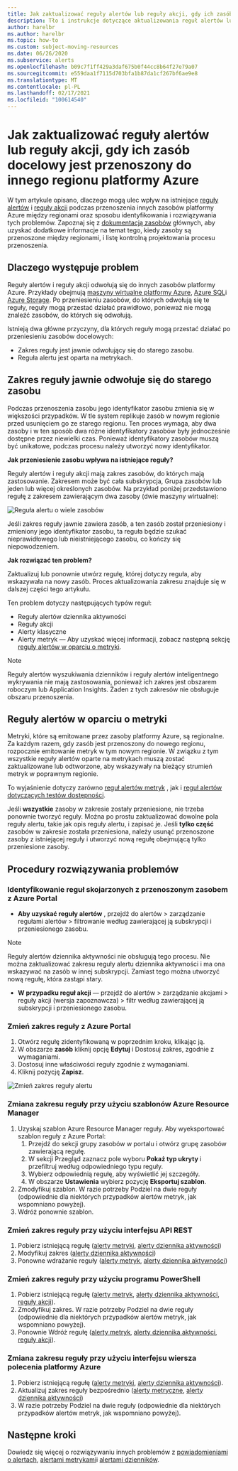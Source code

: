 ```yaml
---
title: Jak zaktualizować reguły alertów lub reguły akcji, gdy ich zasób docelowy jest przenoszony do innego regionu platformy Azure
description: Tło i instrukcje dotyczące aktualizowania reguł alertów lub reguł akcji, gdy ich zasób docelowy jest przenoszony do innego regionu platformy Azure.
author: harelbr
ms.author: harelbr
ms.topic: how-to
ms.custom: subject-moving-resources
ms.date: 06/26/2020
ms.subservice: alerts
ms.openlocfilehash: b09c7f1ff429a3daf675b0f44cc8b64f27e79a07
ms.sourcegitcommit: e559daa1f7115d703bfa1b87da1cf267bf6ae9e8
ms.translationtype: MT
ms.contentlocale: pl-PL
ms.lasthandoff: 02/17/2021
ms.locfileid: "100614540"
---
```

# <a name="how-to-update-alert-rules-or-action-rules-when-their-target-resource-moves-to-a-different-azure-region"></a>Jak zaktualizować reguły alertów lub reguły akcji, gdy ich zasób docelowy jest przenoszony do innego regionu platformy Azure

W tym artykule opisano, dlaczego mogą ulec wpływ na istniejące [reguły alertów](../platform/alerts-overview.md) i [reguły akcji](./alerts-action-rules.md) podczas przenoszenia innych zasobów platformy Azure między regionami oraz sposobu identyfikowania i rozwiązywania tych problemów. Zapoznaj się z [dokumentacją zasobów](../../azure-resource-manager/management/move-region.md) głównych, aby uzyskać dodatkowe informacje na temat tego, kiedy zasoby są przenoszone między regionami, i listę kontrolną projektowania procesu przenoszenia.

## <a name="why-the-problem-exists"></a>Dlaczego występuje problem

Reguły alertów i reguły akcji odwołują się do innych zasobów platformy Azure. Przykłady obejmują [maszyny wirtualne platformy Azure](../../site-recovery/azure-to-azure-tutorial-migrate.md), [Azure SQL](../../azure-sql/database/move-resources-across-regions.md)i [Azure Storage](../../storage/common/storage-account-move.md). Po przeniesieniu zasobów, do których odwołują się te reguły, reguły mogą przestać działać prawidłowo, ponieważ nie mogą znaleźć zasobów, do których się odwołują.

Istnieją dwa główne przyczyny, dla których reguły mogą przestać działać po przeniesieniu zasobów docelowych:

- Zakres reguły jest jawnie odwołujący się do starego zasobu.
- Reguła alertu jest oparta na metrykach.

## <a name="rule-scope-explicitly-refers-to-the-old-resource"></a>Zakres reguły jawnie odwołuje się do starego zasobu

Podczas przenoszenia zasobu jego identyfikator zasobu zmienia się w większości przypadków. W tle system replikuje zasób w nowym regionie przed usunięciem go ze starego regionu. Ten proces wymaga, aby dwa zasoby i w ten sposób dwa różne identyfikatory zasobów były jednocześnie dostępne przez niewielki czas. Ponieważ identyfikatory zasobów muszą być unikatowe, podczas procesu należy utworzyć nowy identyfikator. 

**Jak przeniesienie zasobu wpływa na istniejące reguły?**

Reguły alertów i reguły akcji mają zakres zasobów, do których mają zastosowanie. Zakresem może być cała subskrypcja, Grupa zasobów lub jeden lub więcej określonych zasobów.
Na przykład poniżej przedstawiono regułę z zakresem zawierającym dwa zasoby (dwie maszyny wirtualne):

![Reguła alertu o wiele zasobów](media/alerts-resource-move/multi-resource-alert-rule.png)

Jeśli zakres reguły jawnie zawiera zasób, a ten zasób został przeniesiony i zmieniony jego identyfikator zasobu, ta reguła będzie szukać nieprawidłowego lub nieistniejącego zasobu, co kończy się niepowodzeniem.

**Jak rozwiązać ten problem?**

Zaktualizuj lub ponownie utwórz regułę, której dotyczy reguła, aby wskazywała na nowy zasób. Proces aktualizowania zakresu znajduje się w dalszej części tego artykułu.

Ten problem dotyczy następujących typów reguł:

- Reguły alertów dziennika aktywności
- Reguły akcji
- Alerty klasyczne
- Alerty metryk — Aby uzyskać więcej informacji, zobacz następną sekcję [reguły alertów w oparciu o metryki](#alert-rules-based-on-metrics).

> [!NOTE]
> Reguły alertów wyszukiwania dzienników i reguły alertów inteligentnego wykrywania nie mają zastosowania, ponieważ ich zakres jest obszarem roboczym lub Application Insights. Żaden z tych zakresów nie obsługuje obszaru przenoszenia.

## <a name="alert-rules-based-on-metrics"></a>Reguły alertów w oparciu o metryki

Metryki, które są emitowane przez zasoby platformy Azure, są regionalne. Za każdym razem, gdy zasób jest przenoszony do nowego regionu, rozpocznie emitowanie metryk w tym nowym regionie. W związku z tym wszystkie reguły alertów oparte na metrykach muszą zostać zaktualizowane lub odtworzone, aby wskazywały na bieżący strumień metryk w poprawnym regionie.

To wyjaśnienie dotyczy zarówno [reguł alertów metryk](alerts-metric-overview.md) , jak i [reguł alertów dotyczących testów dostępności](../app/monitor-web-app-availability.md).

Jeśli **wszystkie** zasoby w zakresie zostały przeniesione, nie trzeba ponownie tworzyć reguły. Można po prostu zaktualizować dowolne pola reguły alertu, takie jak opis reguły alertu, i zapisać je.
Jeśli **tylko część** zasobów w zakresie została przeniesiona, należy usunąć przenoszone zasoby z istniejącej reguły i utworzyć nową regułę obejmującą tylko przeniesione zasoby.

## <a name="procedures-to-fix-problems"></a>Procedury rozwiązywania problemów

### <a name="identifying-rules-associated-with-a-moved-resource-from-the-azure-portal"></a>Identyfikowanie reguł skojarzonych z przenoszonym zasobem z Azure Portal

- **Aby uzyskać reguły alertów** , przejdź do alertów > zarządzanie regułami alertów > filtrowanie według zawierającej ją subskrypcji i przeniesionego zasobu.
> [!NOTE]
> Reguły alertów dziennika aktywności nie obsługują tego procesu. Nie można zaktualizować zakresu reguły alertu dziennika aktywności i ma ona wskazywać na zasób w innej subskrypcji. Zamiast tego można utworzyć nową regułę, która zastąpi stary.

- **W przypadku reguł akcji** — przejdź do alertów > zarządzanie akcjami > reguły akcji (wersja zapoznawcza) > filtr według zawierającej ją subskrypcji i przeniesionego zasobu.

### <a name="change-scope-of-a-rule-from-the-azure-portal"></a>Zmień zakres reguły z Azure Portal

1. Otwórz regułę zidentyfikowaną w poprzednim kroku, klikając ją.
2. W obszarze **zasób** kliknij opcję **Edytuj** i Dostosuj zakres, zgodnie z wymaganiami.
3. Dostosuj inne właściwości reguły zgodnie z wymaganiami.
4. Kliknij pozycję **Zapisz**.

![Zmień zakres reguły alertu](media/alerts-resource-move/change-alert-rule-scope.png)

### <a name="change-the-scope-of-a-rule-using-azure-resource-manager-templates"></a>Zmiana zakresu reguły przy użyciu szablonów Azure Resource Manager

1. Uzyskaj szablon Azure Resource Manager reguły.  Aby wyeksportować szablon reguły z Azure Portal:
   1. Przejdź do sekcji grupy zasobów w portalu i otwórz grupę zasobów zawierającą regułę.
   2. W sekcji Przegląd zaznacz pole wyboru **Pokaż typ ukryty** i przefiltruj według odpowiedniego typu reguły.
   3. Wybierz odpowiednią regułę, aby wyświetlić jej szczegóły.
   4. W obszarze **Ustawienia** wybierz pozycję **Eksportuj szablon**.
2. Zmodyfikuj szablon. W razie potrzeby Podziel na dwie reguły (odpowiednie dla niektórych przypadków alertów metryk, jak wspomniano powyżej).
3. Wdróż ponownie szablon.

### <a name="change-scope-of-a-rule-using-rest-api"></a>Zmień zakres reguły przy użyciu interfejsu API REST

1. Pobierz istniejącą regułę ([alerty metryki](/rest/api/monitor/metricalerts/get), [alerty dziennika aktywności](/rest/api/monitor/activitylogalerts/get))
2. Modyfikuj zakres ([alerty dziennika aktywności](/rest/api/monitor/activitylogalerts/update))
3. Ponowne wdrażanie reguły ([alerty metryk](/rest/api/monitor/metricalerts/createorupdate), [alerty dziennika aktywności](/rest/api/monitor/activitylogalerts/createorupdate))

### <a name="change-scope-of-a-rule-using-powershell"></a>Zmień zakres reguły przy użyciu programu PowerShell

1. Pobierz istniejącą regułę ([alerty metryk](/powershell/module/az.monitor/get-azmetricalertrulev2), [alerty dziennika aktywności](/powershell/module/az.monitor/get-azactivitylogalert), [reguły akcji](/powershell/module/az.alertsmanagement/get-azactionrule)).
2. Zmodyfikuj zakres. W razie potrzeby Podziel na dwie reguły (odpowiednie dla niektórych przypadków alertów metryk, jak wspomniano powyżej).
3. Ponownie Wdróż regułę ([alerty metryk](/powershell/module/az.monitor/add-azmetricalertrulev2), [alerty dziennika aktywności](/powershell/module/az.monitor/enable-azactivitylogalert), [reguły akcji](/powershell/module/az.alertsmanagement/set-azactionrule)).

### <a name="change-the-scope-of-a-rule-using-azure-cli"></a>Zmiana zakresu reguły przy użyciu interfejsu wiersza polecenia platformy Azure

1.  Pobierz istniejącą regułę ([alerty metryki](/cli/azure/monitor/metrics/alert#az-monitor-metrics-alert-show), [alerty dziennika aktywności](/cli/azure/monitor/activity-log/alert#az-monitor-activity-log-alert-list)).
2.  Aktualizuj zakres reguły bezpośrednio ([alerty metryczne](/cli/azure/monitor/metrics/alert#az-monitor-metrics-alert-update), [alerty dziennika aktywności](/cli/azure/monitor/activity-log/alert/scope))
3.  W razie potrzeby Podziel na dwie reguły (odpowiednie dla niektórych przypadków alertów metryk, jak wspomniano powyżej).

## <a name="next-steps"></a>Następne kroki

Dowiedz się więcej o rozwiązywaniu innych problemów z [powiadomieniami o alertach](alerts-troubleshoot.md), [alertami metrykami](alerts-troubleshoot-metric.md)i [alertami dzienników](alerts-troubleshoot-log.md). 
